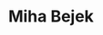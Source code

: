 ---
SICRIS: 15295
draft: false
fixName: miha_bejek
location: R3.45 - Služba za komuniciranje, vodja
mailInfo: miha.bejek@fri.uni-lj.si
officeHours: null
profName: Miha Bejek
profTitle: Služba za komuniciranje
telephoneInfo: null
title: Miha Bejek
---